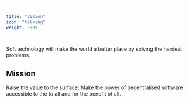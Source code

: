 ```yaml
---

title: "Vision"
icon: "talking"
weight: -999

---
```


Soft technology will make the world a better place by solving the hardest problems.

## Mission

Raise the value to the surface: Make the power of decentralised software accessible to the to all and for the benefit of all.